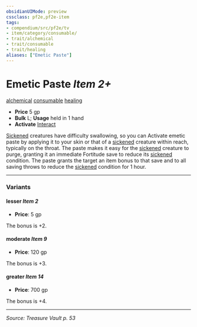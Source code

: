 ```yaml
---
obsidianUIMode: preview
cssclass: pf2e,pf2e-item
tags:
- compendium/src/pf2e/tv
- item/category/consumable/
- trait/alchemical
- trait/consumable
- trait/healing
aliases: ["Emetic Paste"]
---
```

# Emetic Paste *Item 2+*  
[alchemical](alchemical.md "Alchemical Item Trait")  [consumable](consumable.md "Consumable Item Trait")  [healing](healing.md "Healing Effect Trait")  

- **Price** 5 gp
- **Bulk** L; **Usage** held in 1 hand
- **Activate** [Interact](interact.md)

[Sickened](conditions.md#Sickened) creatures have difficulty swallowing, so you can Activate emetic paste by applying it to your skin or that of a [sickened](conditions.md#Sickened) creature within reach, typically on the throat. The paste makes it easy for the [sickened](conditions.md#Sickened) creature to purge, granting it an immediate Fortitude save to reduce its [sickened](conditions.md#Sickened) condition. The paste grants the target an item bonus to that save and to all saving throws to reduce the [sickened](conditions.md#Sickened) condition for 1 hour.

---

### Variants

#### lesser *Item 2*

- **Price**: 5 gp

The bonus is +2.

#### moderate *Item 9*

- **Price**: 120 gp

The bonus is +3.

#### greater *Item 14*

- **Price**: 700 gp

The bonus is +4.

---
*Source: Treasure Vault p. 53*